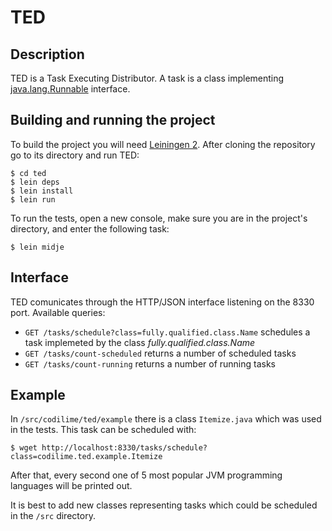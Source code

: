 TED
===

Description
-----------

TED is a Task Executing Distributor. A task is a class implementing [java.lang.Runnable](http://docs.oracle.com/javase/7/docs/api/java/lang/Runnable.html) interface.

Building and running the project
--------------------------------
To build the project you will need [Leiningen 2](https://github.com/technomancy/leiningen/tree/stable).
After cloning the repository go to its directory and run TED:

    $ cd ted
    $ lein deps
    $ lein install
    $ lein run

To run the tests, open a new console, make sure you are in the project's directory, and enter the following task:

    $ lein midje

Interface
---------

TED comunicates through the HTTP/JSON interface listening on the 8330 port.
Available queries:

* `GET /tasks/schedule?class=fully.qualified.class.Name` schedules a task implemeted by the class *fully.qualified.class.Name*
* `GET /tasks/count-scheduled` returns a number of scheduled tasks
* `GET /tasks/count-running` returns a number of running tasks

Example
-------

In `/src/codilime/ted/example` there is a class `Itemize.java` which was used in the tests. This task can be scheduled with:

    $ wget http://localhost:8330/tasks/schedule?class=codilime.ted.example.Itemize

After that, every second one of 5 most popular JVM programming languages will be printed out.

It is best to add new classes representing tasks which could be scheduled in the `/src` directory.
